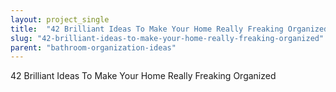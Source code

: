 ```yaml
---
layout: project_single
title:  "42 Brilliant Ideas To Make Your Home Really Freaking Organized"
slug: "42-brilliant-ideas-to-make-your-home-really-freaking-organized"
parent: "bathroom-organization-ideas"
---
```

42 Brilliant Ideas To Make Your Home Really Freaking Organized